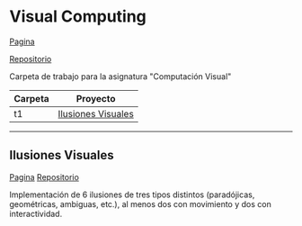 # Visual Computing
[Pagina](https://capinillab.github.io/cv/)

[Repositorio](https://github.com/capinillab/cv)

Carpeta de trabajo para la asignatura "Computación Visual"

| Carpeta |      Proyecto      |
|---------|--------------------|
|   t1    | [Ilusiones Visuales](https://capinillab.github.io/cv/t1/Illusions_ws/) |


***

## Ilusiones Visuales
[Pagina](https://capinillab.github.io/cv/t1/Illusions_ws/)
[Repositorio](https://github.com/capinillab/cv/tree/master/t1/Illusions_ws)

Implementación de 6 ilusiones de tres tipos distintos (paradójicas, geométricas, ambiguas, etc.), al menos dos con movimiento y dos con interactividad.
